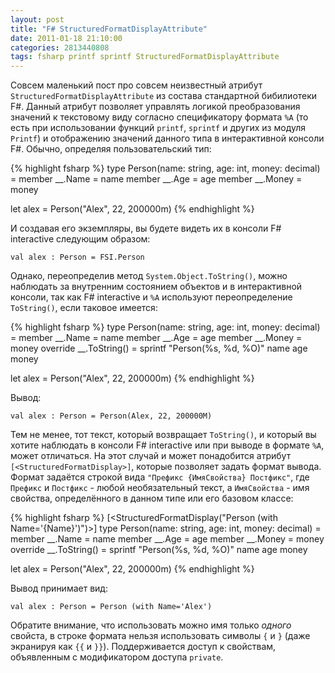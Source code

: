 ```yaml
---
layout: post
title: "F# StructuredFormatDisplayAttribute"
date: 2011-01-18 21:10:00
categories: 2813440808
tags: fsharp printf sprintf StructuredFormatDisplayAttribute
---
```

Совсем маленький пост про совсем неизвестный атрибут `StructuredFormatDisplayAttribute` из состава стандартной бибилиотеки F#. Данный атрибут позволяет управлять логикой преобразования значений к текстовому виду согласно спецификатору формата `%A` (то есть при использовании функций `printf`, `sprintf` и других из модуля `Printf`) и отображению значений данного типа в интерактивной консоли F#. Обычно, определяя пользовательский тип:

{% highlight fsharp %}
type Person(name: string, age: int, money: decimal) =
     member __.Name  = name
     member __.Age   = age
     member __.Money = money

let alex = Person("Alex", 22, 200000m)
{% endhighlight %}

И создавая его экземпляры, вы будете видеть их в консоли F# interactive следующим образом:

```
val alex : Person = FSI.Person
```
Однако, переопределив метод `System.Object.ToString()`, можно наблюдать за внутренним состоянием объектов и в интерактивной консоли, так как F# interactive и `%A` используют переопределение `ToString()`, если таковое имеется:

{% highlight fsharp %}
type Person(name: string, age: int, money: decimal) =
     member __.Name  = name
     member __.Age   = age
     member __.Money = money
     override __.ToString() =
         sprintf "Person(%s, %d, %O)" name age money

let alex = Person("Alex", 22, 200000m)
{% endhighlight %}

Вывод:

```
val alex : Person = Person(Alex, 22, 200000M)
```
Тем не менее, тот текст, который возвращает `ToString()`, и который вы хотите наблюдать в консоли F# interactive или при выводе в формате `%A`, может отличаться. На этот случай и может понадобится атрибут `[<StructuredFormatDisplay>]`, которые позволяет задать формат вывода. Формат задаётся строкой вида `"Префикс {ИмяСвойства} Постфикс"`, где `Префикс` и `Постфикс` - любой необязательный текст, а `ИмяСвойства` - имя свойства, определённого в данном типе или его базовом классе:

{% highlight fsharp %}
[<StructuredFormatDisplay("Person (with Name='{Name}')")>]
type Person(name: string, age: int, money: decimal) =
     member __.Name  = name
     member __.Age   = age
     member __.Money = money
     override __.ToString() =
         sprintf "Person(%s, %d, %O)" name age money

let alex = Person("Alex", 22, 200000m)
{% endhighlight %}

Вывод принимает вид:

```
val alex : Person = Person (with Name='Alex')
```
Обратите внимание, что использовать можно имя только *одного* свойста, в строке формата нельзя использовать символы `{` и `}` (даже экранируя как `{{` и `}}`). Поддерживается доступ к свойствам, объявленным с модификатором доступа `private`.